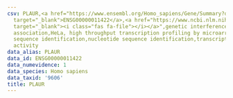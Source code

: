 ```yaml
---
csv: PLAUR,<a href="https://www.ensembl.org/Homo_sapiens/Gene/Summary?db=core;g=ENSG00000011422"
  target="_blank">ENSG00000011422</a>,<a href="https://www.ncbi.nlm.nih.gov/pubmed/17216044"
  target="_blank"><i class="fas fa-file"></i></a>",genetic interference,functional
  association,HeLa, high throughput transcription profiling by microarray,nucleotide
  sequence identification,nucleotide sequence identification,transcriptional regulation,up-regulates
  activity
data_alias: PLAUR
data_id: ENSG00000011422
data_numevidence: 1
data_species: Homo sapiens
data_taxid: '9606'
title: PLAUR
---
```

